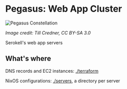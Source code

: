 # Pegasus: Web App Cluster

![Pegasus Constellation](https://upload.wikimedia.org/wikipedia/commons/2/2c/PegasusCC.jpg)

_Image credit: Till Credner, CC BY-SA 3.0_

Serokell's web app servers

<!-- Don't forget to add the servers on https://www.notion.so/serokell/Server-Naming-Scheme-c189819000164fb090377c75e4ce7da6 -->

## What's where

DNS records and EC2 instances: [./terraform](./terraform)

NixOS configurations: [./servers](./servers), a directory per server
